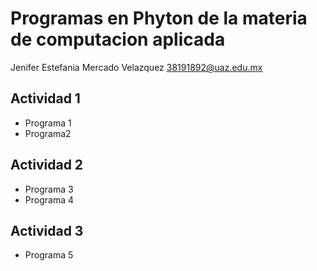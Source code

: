 # Programas en Phyton de la materia de computacion aplicada
Jenifer Estefania Mercado Velazquez
38191892@uaz.edu.mx
## Actividad 1
- Programa 1
- Programa2
## Actividad 2
- Programa 3
- Programa 4
## Actividad 3
- Programa 5
